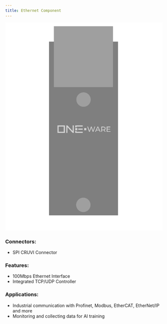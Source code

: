 ```yaml
---
title: Ethernet Component
---
```




![Ethernet Component](img/Component_Eth.png)

### Connectors:
-	SPI CRUVI Connector

### Features: 
-	100Mbps Ethernet Interface
-	Integrated TCP/UDP Controller

### Applications: 
-	Industrial communication with Profinet, Modbus, EtherCAT, EtherNet/IP and more
-	Monitoring and collecting data for AI training


